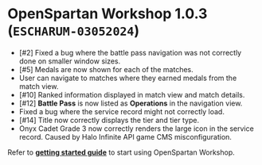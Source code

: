 # OpenSpartan Workshop 1.0.3 (`ESCHARUM-03052024`)

- [#2] Fixed a bug where the battle pass navigation was not correctly done on smaller window sizes.
- [#5] Medals are now shown for each of the matches.
- User can navigate to matches where they earned medals from the match view.
- [#10] Ranked information displayed in match view and match details.
- [#12] **Battle Pass** is now listed as **Operations** in the navigation view.
- Fixed a bug where the service record might not correctly load.
- [#14] Title now correctly displays the tier and tier type.
- Onyx Cadet Grade 3 now correctly renders the large icon in the service record. Caused by Halo Infinite API game CMS misconfiguration.

Refer to [**getting started guide**](https://openspartan.com/docs/workshop/guides/get-started/) to start using OpenSpartan Workshop.
